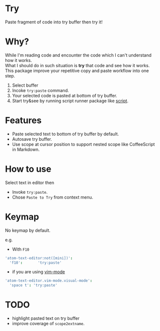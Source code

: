 # Try
Paste fragment of code into try buffer then try it!

# Why?
While I'm reading code and encounter the code which I can't understand how it works.  
What I should do in such situation is **try** that code and see how it works.  
This package improve your repetitive copy and paste workflow into one step.

1. Select buffer
2. Incoke `try:paste` command.
3. Your selected code is pasted at bottom of try buffer.
4. Start try&see by running script runner package like [script](https://atom.io/packages/script).

# Features

- Paste selected text to bottom of try buffer by default.
- Autosave try buffer.
- Use scope at cursor position to support nested scope like CoffeeScript in Markdown.

# How to use

Select text in editor then
- Invoke `try:paste`.
- Chose `Paste to Try` from context menu.

# Keymap
No keymap by default.

e.g.

* With `F10`

```coffeescript
'atom-text-editor:not([mini])':
  'f10':       'try:paste'
```

* if you are using  [vim-mode](https://atom.io/packages/vim-mode)

```coffeescript
'atom-text-editor.vim-mode.visual-mode':
  'space t': 'try:paste'
```

# TODO

- highlight pasted text on try buffer
- improve coverage of `scope2extname`.

